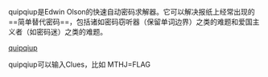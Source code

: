 quipqiup是Edwin Olson的快速自动密码求解器。它可以解决报纸上经常出现的==简单替代密码==，包括诸如密码窃听器（保留单词边界）之类的难题和爱国主义者（如密码迷）之类的难题。

[quipqiup](https://quipqiup.com/)

quipqiup可以输入Clues，比如 MTHJ=FLAG